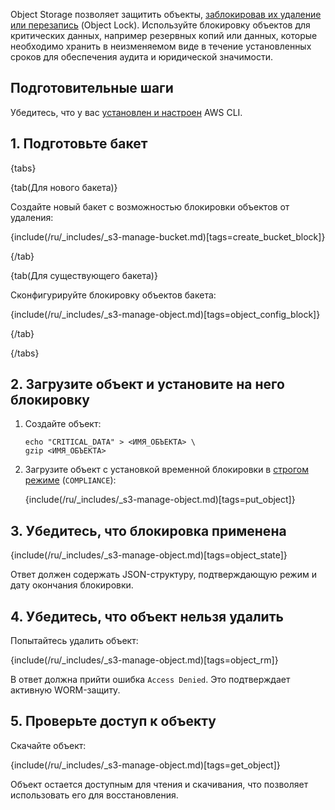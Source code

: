 Object Storage позволяет защитить объекты, [заблокировав их удаление или перезапись](/ru/storage/s3/concepts/objects-lock) (Object Lock). Используйте блокировку объектов для критических данных, например резервных копий или данных, которые необходимо хранить в неизменяемом виде в течение установленных сроков для обеспечения аудита и юридической значимости.

## Подготовительные шаги

Убедитесь, что у вас [установлен и настроен](/ru/storage/s3/connect/s3-cli) AWS CLI.

## 1. Подготовьте бакет

{tabs}

{tab(Для нового бакета)}

Создайте новый бакет с возможностью блокировки объектов от удаления:

   {include(/ru/_includes/_s3-manage-bucket.md)[tags=create_bucket_block]}

{/tab}

{tab(Для существующего бакета)}

Сконфигурируйте блокировку объектов бакета:

   {include(/ru/_includes/_s3-manage-object.md)[tags=object_config_block]}

{/tab}

{/tabs}

## 2. Загрузите объект и установите на него блокировку

1. Создайте объект:

   ```console
   echo "CRITICAL_DATA" > <ИМЯ_ОБЪЕКТА> \
   gzip <ИМЯ_ОБЪЕКТА>
   ```

1. Загрузите объект с установкой временной блокировки в [строгом режиме](/ru/storage/s3/concepts/objects-lock#compliance-lock) (`COMPLIANCE`):

   {include(/ru/_includes/_s3-manage-object.md)[tags=put_object]}

## 3. Убедитесь, что блокировка применена

{include(/ru/_includes/_s3-manage-object.md)[tags=object_state]}

Ответ должен содержать JSON-структуру, подтверждающую режим и дату окончания блокировки.

## 4. Убедитесь, что объект нельзя удалить

Попытайтесь удалить объект:

{include(/ru/_includes/_s3-manage-object.md)[tags=object_rm]}

В ответ должна прийти ошибка `Access Denied`. Это подтверждает активную WORM-защиту.

## 5. Проверьте доступ к объекту

Скачайте объект:

{include(/ru/_includes/_s3-manage-object.md)[tags=get_object]}

Объект остается доступным для чтения и скачивания, что позволяет использовать его для восстановления.